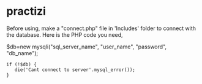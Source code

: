 # practizi

Before using, make a "connect.php" file in 'Includes' folder to connect with the database.
Here is the PHP code you need,


  $db=new mysqli("sql_server_name", "user_name", "password", "db_name");

	if (!$db) {
	   die('Cant connect to server'.mysql_error());
	}
